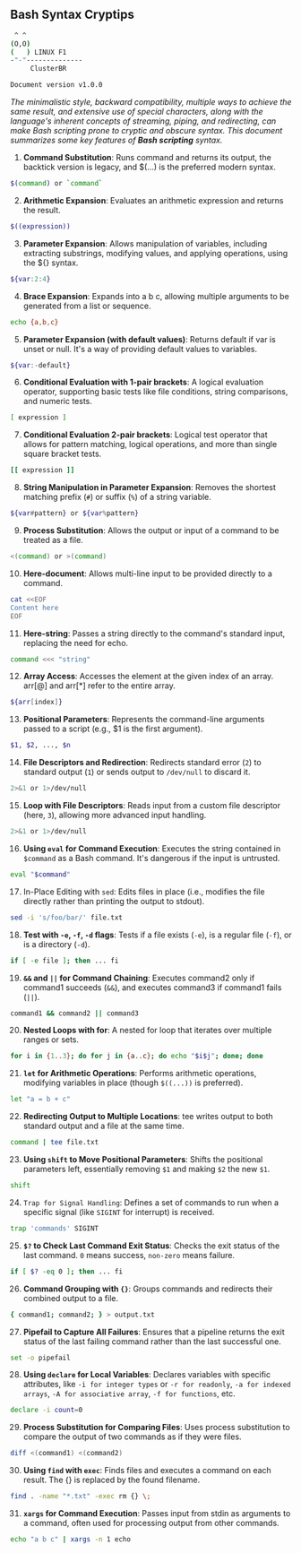 ## Bash Syntax Cryptips

``` bash
 ^ ^              
(O,O)             
(   ) LINUX F1    
-"-"--------------
     ClusterBR

Document version v1.0.0
```
*The minimalistic style, backward compatibility, multiple ways to achieve the same result, and extensive use of special characters, along with the language's inherent concepts of streaming, piping, and redirecting, can make Bash scripting prone to cryptic and obscure syntax. This document summarizes some key features of **Bash scripting** syntax.*

01. **Command Substitution**: Runs command and returns its output, the backtick version is legacy, and $(...) is the preferred modern syntax.
```bash
$(command) or `command`
```
02. **Arithmetic Expansion**: Evaluates an arithmetic expression and returns the result. 
```bash
$((expression))
```
03. **Parameter Expansion**: Allows manipulation of variables, including extracting substrings, modifying values, and applying operations, using the ${} syntax.
```bash
${var:2:4}
```
04. **Brace Expansion**: Expands into a b c, allowing multiple arguments to be generated from a list or sequence.
```bash
echo {a,b,c}
```
05. **Parameter Expansion (with default values)**: Returns default if var is unset or null. It's a way of providing default values to variables.
```bash
${var:-default}
```
06. **Conditional Evaluation with 1-pair brackets**: A logical evaluation operator, supporting basic tests like file conditions, string comparisons, and numeric tests.
```bash
[ expression ]
```
07. **Conditional Evaluation 2-pair brackets**: Logical test operator that allows for pattern matching, logical operations, and more than single square bracket tests.
```bash
[[ expression ]]
```
08. **String Manipulation in Parameter Expansion**: Removes the shortest matching prefix (`#`) or suffix (`%`) of a string variable.
```bash
${var#pattern} or ${var%pattern}
```
09. **Process Substitution**: Allows the output or input of a command to be treated as a file.
```bash
<(command) or >(command)
```
10. **Here-document**: Allows multi-line input to be provided directly to a command.
```bash
cat <<EOF
Content here
EOF
```
11. **Here-string**: Passes a string directly to the command's standard input, replacing the need for echo.
```bash
command <<< "string"
```
12. **Array Access**: Accesses the element at the given index of an array. arr[@] and arr[*] refer to the entire array.
```bash
${arr[index]}
```
13. **Positional Parameters**: Represents the command-line arguments passed to a script (e.g., $1 is the first argument).
```bash
$1, $2, ..., $n
```
14. **File Descriptors and Redirection**: Redirects standard error (`2`) to standard output (`1`) or sends output to `/dev/null` to discard it.
```bash
2>&1 or 1>/dev/null
``` 
15. **Loop with File Descriptors**: Reads input from a custom file descriptor (here, `3`), allowing more advanced input handling.
```bash
2>&1 or 1>/dev/null
``` 
16. **Using `eval` for Command Execution**: Executes the string contained in `$command` as a Bash command. It's dangerous if the input is untrusted.
```bash
eval "$command"
``` 
17. In-Place Editing with `sed`: Edits files in place (i.e., modifies the file directly rather than printing the output to stdout).
```bash
sed -i 's/foo/bar/' file.txt
``` 
18. **Test with `-e`, `-f`, `-d` flags**: Tests if a file exists (`-e`), is a regular file (`-f`), or is a directory (`-d`).
```bash
if [ -e file ]; then ... fi
``` 
19. **`&&` and `||` for Command Chaining**: Executes command2 only if command1 succeeds (`&&`), and executes command3 if command1 fails (`||`).
```bash
command1 && command2 || command3
``` 
20. **Nested Loops with for**: A nested for loop that iterates over multiple ranges or sets.
```bash
for i in {1..3}; do for j in {a..c}; do echo "$i$j"; done; done
``` 
21. **`let` for Arithmetic Operations**: Performs arithmetic operations, modifying variables in place (though `$((...))` is preferred).
```bash
let "a = b + c"
```
22. **Redirecting Output to Multiple Locations**: tee writes output to both standard output and a file at the same time.
```bash
command | tee file.txt
```
23. **Using `shift` to Move Positional Parameters**: Shifts the positional parameters left, essentially removing `$1` and making `$2` the new `$1`.
```bash
shift
```
24. `Trap for Signal Handling`: Defines a set of commands to run when a specific signal (like `SIGINT` for interrupt) is received.
```bash
trap 'commands' SIGINT
```
25. **`$?` to Check Last Command Exit Status**: Checks the exit status of the last command. `0` means success, `non-zero` means failure.
```bash
if [ $? -eq 0 ]; then ... fi
```
26. **Command Grouping with `{}`**: Groups commands and redirects their combined output to a file.
```bash
{ command1; command2; } > output.txt
```
27. **Pipefail to Capture All Failures**: Ensures that a pipeline returns the exit status of the last failing command rather than the last successful one.
```bash
set -o pipefail
```
28. **Using `declare` for Local Variables**: Declares variables with specific attributes, like `-i for integer types` or `-r for readonly`, `-a for indexed arrays`, `-A for associative array`, `-f for functions`, etc.
```bash
declare -i count=0
```
29. **Process Substitution for Comparing Files**: Uses process substitution to compare the output of two commands as if they were files.
```bash
diff <(command1) <(command2)
```
30. **Using `find` with `exec`**: Finds files and executes a command on each result. The {} is replaced by the found filename.
```bash
find . -name "*.txt" -exec rm {} \;
```
31. **`xargs` for Command Execution**: Passes input from stdin as arguments to a command, often used for processing output from other commands.
```bash
echo "a b c" | xargs -n 1 echo
``` 
